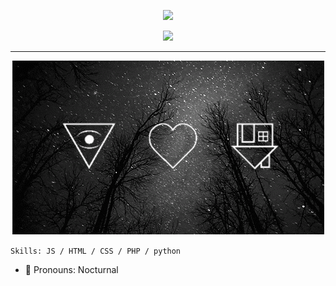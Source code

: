<p align="center">
<img height="160" src="https://github-readme-stats.vercel.app/api?username=Nocturnal-OFC&show_icons=true&include_all_commits=true&theme=merko&cache_seconds=3200&hide_border=true" /><br>
<p align="center">
<img src="https://github-readme-stats.vercel.app/api/top-langs/?username=Nocturnal-OFC&langs_count=9&theme=merko&hide_border=true" />
</p><hr>
<p align="center"><img src="GIF-1.gif" >

```Skills: JS / HTML / CSS / PHP / python```

- 🔭 Pronouns: Nocturnal
